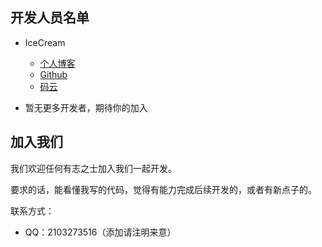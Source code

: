 ## 开发人员名单
 - IceCream
 
    - [个人博客](http://www.IceCreamQAQ.com)
    - [Github](https://github.com/IceCream-Open)
    - [码云](https://gitee.com/IceCreamQAQ)
    
 - 暂无更多开发者，期待你的加入
 
## 加入我们

我们欢迎任何有志之士加入我们一起开发。 

要求的话，能看懂我写的代码，觉得有能力完成后续开发的，或者有新点子的。
 
联系方式：
  - QQ：2103273516（添加请注明来意）
